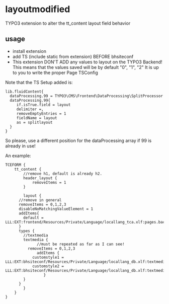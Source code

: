 # layoutmodified
TYPO3 extension to alter the tt_content layout field behavior

## usage
* install extension
* add TS (include static from extension) BEFORE bhsiteconf
* This extension DON'T ADD any values to layout on the TYPO3 Backend! This means that the values saved will be by default "0", "1", "2"
  It is up to you to write the proper Page TSConfig
  
Note that the TS Setup added is:
``` 
lib.fluidContent{
  dataProcessing.99 = TYPO3\CMS\Frontend\DataProcessing\SplitProcessor
  dataProcessing.99{
     if.isTrue.field = layout
     delimiter =,
     removeEmptyEntries = 1
     fieldName = layout     
     as = splitlayout
  }
}
```  
So please, use a different position for the dataProcessing array if 99 is already in use! 

An example:

```
TCEFORM {
	tt_content {
		//remove h1, default is already h2.
		header_layout {
			removeItems = 1
		}

		layout {
      //remove in general
      removeItems = 0,1,2,3
      disableNoMatchingValueElement = 1
      addItems{
        default = LLL:EXT:frontend/Resources/Private/Language/locallang_tca.xlf:pages.backend_layout.default
      }
      types {
      	//textmedia
      	textmedia {
		      //must be repeated as far as I can see!
          removeItems = 0,1,2,3
		      addItems {
            customstyle1 = LLL:EXT:bhsiteconf/Resources/Private/Language/locallang_db.xlf:textmedia.layout.style1
            customstyle2 = LLL:EXT:bhsiteconf/Resources/Private/Language/locallang_db.xlf:textmedia.layout.style2
			     }
      	}
      }
		}
	}
}
```  
  
